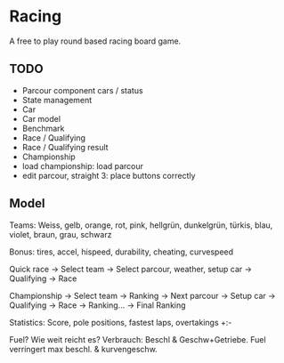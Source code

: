 # Racing

A free to play round based racing board game.

## TODO

- Parcour component cars / status
- State management
- Car
- Car model
- Benchmark
- Race / Qualifying
- Race / Qualifying result
- Championship
- load championship: load parcour
- edit parcour, straight 3: place buttons correctly

## Model

Teams: Weiss, gelb, orange, rot, pink, hellgrün, dunkelgrün, türkis, blau, violet, braun, grau, schwarz

Bonus: tires, accel, hispeed, durability, cheating, curvespeed

Quick race -> Select team -> Select parcour, weather, setup car -> Qualifying -> Race

Championship -> Select team -> Ranking -> Next parcour -> Setup car -> Qualifying -> Race -> Ranking... -> Final Ranking

Statistics: Score, pole positions, fastest laps, overtakings +:-

Fuel? Wie weit reicht es? Verbrauch: Beschl & Geschw+Getriebe. Fuel verringert max beschl. & kurvengeschw.
